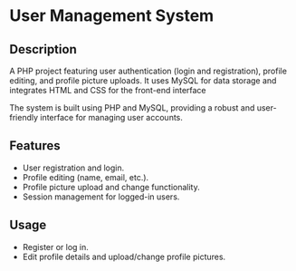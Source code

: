 # User Management System

## Description
A PHP project featuring user authentication (login and registration), profile editing, and profile picture uploads. It uses MySQL for data storage and integrates HTML and CSS for the front-end interface

The system is built using PHP and MySQL, providing a robust and user-friendly interface for managing user accounts.
## Features
- User registration and login.
- Profile editing (name, email, etc.).
- Profile picture upload and change functionality.
- Session management for logged-in users.

## Usage
- Register or log in.
- Edit profile details and upload/change profile pictures.

